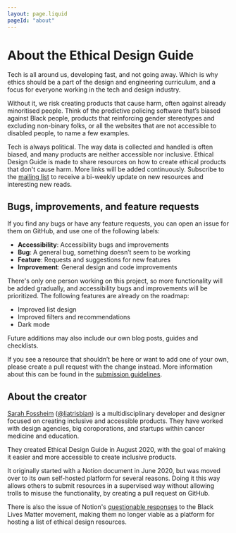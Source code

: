 ```yaml
---
layout: page.liquid
pageId: "about"
---
```


# About the Ethical Design Guide

Tech is all around us, developing fast, and not going away. Which is why ethics should be a part of the design and engineering curriculum, and a focus for everyone working in the tech and design industry.

Without it, we risk creating products that cause harm, often against already minoritised people. Think of the predictive policing software that’s biased against Black people, products that reinforcing gender stereotypes and excluding non-binary folks, or all the websites that are not accessible to disabled people, to name a few examples.

Tech is always political. The way data is collected and handled is often biased, and many products are neither accessible nor inclusive. Ethical Design Guide is made to share resources on how to create ethical products that don't cause harm. More links will be added continuously. Subscribe to the [mailing list]() to receive a bi-weekly update on new resources and interesting new reads.

## Bugs, improvements, and feature requests

If you find any bugs or have any feature requests, you can open an issue for them on GitHub, and use one of the following labels:

- **Accessibility**: Accessibility bugs and improvements
- **Bug**: A general bug, something doesn’t seem to be working
- **Feature**: Requests and suggestions for new features
- **Improvement**: General design and code improvements

There's only one person working on this project, so more functionality will be added gradually, and accessibility bugs and improvements will be prioritized. The following features are already on the roadmap:

- Improved list design
- Improved filters and recommendations
- Dark mode

Future additions may also include our own blog posts, guides and checklists.

If you see a resource that shouldn’t be here or want to add one of your own, please create a pull request with the change instead. More information about this can be found in the [submission guidelines](/submit).

## About the creator

[Sarah Fossheim](https://fossheim.io/) ([@liatrisbian](https://twitter.com/liatrisbian)) is a multidisciplinary developer and designer focused on creating inclusive and accessible products. They have worked with design agencies, big coroporations, and startups within cancer medicine and education.

They created Ethical Design Guide in August 2020, with the goal of making it easier and more accessible to create inclusive products. 

It originally started with a Notion document in June 2020, but was moved over to its own self-hosted platform for several reasons. Doing it this way allows others to submit resources in a supervised way without allowing trolls to misuse the functionality, by creating a pull request on GitHub. 

There is also the issue of Notion's [questionable responses]() to the Black Lives Matter movement, making them no longer viable as a platform for hosting a list of ethical design resources.
